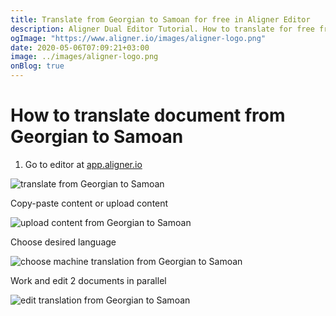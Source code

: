 ```yaml
---
title: Translate from Georgian to Samoan for free in Aligner Editor
description: Aligner Dual Editor Tutorial. How to translate for free from Georgian to Samoan. Aligner is multilingual document management platform. 
ogImage: "https://www.aligner.io/images/aligner-logo.png"
date: 2020-05-06T07:09:21+03:00
image: ../images/aligner-logo.png
onBlog: true
---
```


# How to translate document from Georgian to Samoan

1. Go to editor at [app.aligner.io](https://app.aligner.io "Aligner App web page")

![translate from Georgian to Samoan](../aligner-blank-editor.png "translate from Georgian to Samoan")

Copy-paste content or upload content

![upload content from Georgian to Samoan](../aligner-uploaded-document.png "upload content from Georgian to Samoan")

Choose desired language

![choose machine translation from Georgian to Samoan](../aligner-language-dropdown.png "choose machine translation from Georgian to Samoan")

Work and edit 2 documents in parallel

![edit translation from Georgian to Samoan](../aligner-double-sitded-editor.png "edit translation from Georgian to Samoan")


